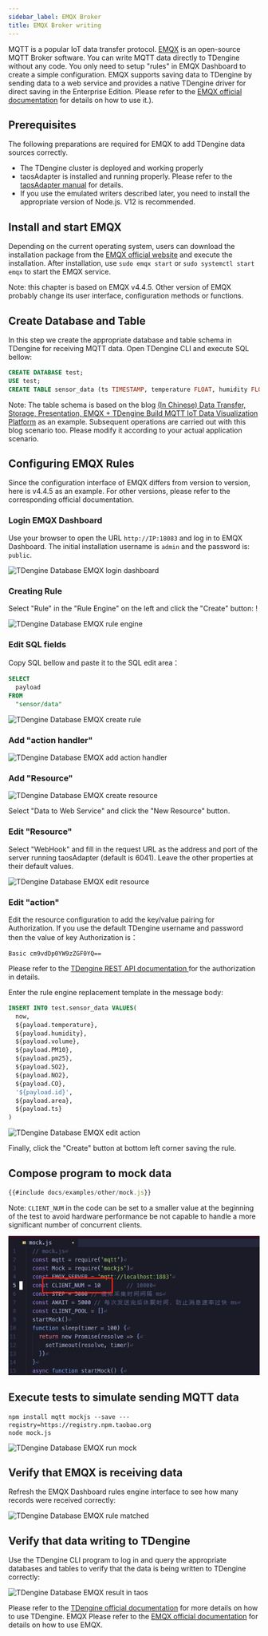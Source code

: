 ```yaml
---
sidebar_label: EMQX Broker
title: EMQX Broker writing
---
```


MQTT is a popular IoT data transfer protocol. [EMQX](https://github.com/emqx/emqx) is an open-source MQTT Broker software. You can write MQTT data directly to TDengine without any code. You only need to setup "rules" in EMQX Dashboard to create a simple configuration. EMQX supports saving data to TDengine by sending data to a web service and provides a native TDengine driver for direct saving in the Enterprise Edition. Please refer to the [EMQX official documentation](https://www.emqx.io/docs/en/v4.4/rule/rule-engine.html) for details on how to use it.).

## Prerequisites

The following preparations are required for EMQX to add TDengine data sources correctly.
- The TDengine cluster is deployed and working properly
- taosAdapter is installed and running properly. Please refer to the [taosAdapter manual](../../reference/taosadapter) for details.
- If you use the emulated writers described later, you need to install the appropriate version of Node.js. V12 is recommended.

## Install and start EMQX

Depending on the current operating system, users can download the installation package from the [EMQX official website](https://www.emqx.io/downloads) and execute the installation. After installation, use `sudo emqx start` or `sudo systemctl start emqx` to start the EMQX service.

Note: this chapter is based on EMQX v4.4.5. Other version of EMQX probably change its user interface, configuration methods or functions.

## Create Database and Table

In this step we create the appropriate database and table schema in TDengine for receiving MQTT data. Open TDengine CLI and execute SQL bellow: 

```sql
CREATE DATABASE test;
USE test;
CREATE TABLE sensor_data (ts TIMESTAMP, temperature FLOAT, humidity FLOAT, volume FLOAT, pm10 FLOAT, pm25 FLOAT, so2 FLOAT, no2 FLOAT, co FLOAT, sensor_id NCHAR(255), area TINYINT, coll_time TIMESTAMP);
```

Note: The table schema is based on the blog [(In Chinese) Data Transfer, Storage, Presentation, EMQX + TDengine Build MQTT IoT Data Visualization Platform](https://www.taosdata.com/blog/2020/08/04/1722.html) as an example. Subsequent operations are carried out with this blog scenario too. Please modify it according to your actual application scenario.

## Configuring EMQX Rules

Since the configuration interface of EMQX differs from version to version, here is v4.4.5 as an example. For other versions, please refer to the corresponding official documentation.

### Login EMQX Dashboard

Use your browser to open the URL `http://IP:18083` and log in to EMQX Dashboard. The initial installation username is `admin` and the password is: `public`.

![TDengine Database EMQX login dashboard](./emqx/login-dashboard.webp)

### Creating Rule

Select "Rule" in the "Rule Engine" on the left and click the "Create" button: !

![TDengine Database EMQX rule engine](./emqx/rule-engine.webp)

### Edit SQL fields

Copy SQL bellow and paste it to the SQL edit area：

```sql
SELECT
  payload
FROM
  "sensor/data"
```

![TDengine Database EMQX create rule](./emqx/create-rule.webp)

### Add "action handler"

![TDengine Database EMQX add action handler](./emqx/add-action-handler.webp)

### Add "Resource"

![TDengine Database EMQX create resource](./emqx/create-resource.webp)

Select "Data to Web Service" and click the "New Resource" button.

### Edit "Resource"

Select "WebHook" and fill in the request URL as the address and port of the server running taosAdapter (default is 6041). Leave the other properties at their default values.

![TDengine Database EMQX edit resource](./emqx/edit-resource.webp)

### Edit "action"

Edit the resource configuration to add the key/value pairing for Authorization. If you use the default TDengine username and password then the value of key Authorization is：
```
Basic cm9vdDp0YW9zZGF0YQ==
```

Please refer to the [ TDengine REST API documentation ](../../reference/rest-api/) for the authorization in details. 
 
Enter the rule engine replacement template in the message body:

```sql
INSERT INTO test.sensor_data VALUES(
  now,
  ${payload.temperature},
  ${payload.humidity},
  ${payload.volume},
  ${payload.PM10},
  ${payload.pm25},
  ${payload.SO2},
  ${payload.NO2},
  ${payload.CO},
  '${payload.id}',
  ${payload.area},
  ${payload.ts}
)
```

![TDengine Database EMQX edit action](./emqx/edit-action.webp)

Finally, click the "Create" button at bottom left corner saving the rule.
## Compose program to mock data

```javascript
{{#include docs/examples/other/mock.js}}
```

Note: `CLIENT_NUM` in the code can be set to a smaller value at the beginning of the test to avoid hardware performance be not capable to handle a more significant number of concurrent clients.

![TDengine Database EMQX client num](./emqx/client-num.webp)

## Execute tests to simulate sending MQTT data

```
npm install mqtt mockjs --save ---registry=https://registry.npm.taobao.org
node mock.js
```

![TDengine Database EMQX run mock](./emqx/run-mock.webp)

## Verify that EMQX is receiving data

Refresh the EMQX Dashboard rules engine interface to see how many records were received correctly:

![TDengine Database EMQX rule matched](./emqx/check-rule-matched.webp)

## Verify that data writing to TDengine

Use the TDengine CLI program to log in and query the appropriate databases and tables to verify that the data is being written to TDengine correctly:

![TDengine Database EMQX result in taos](./emqx/check-result-in-taos.webp)

Please refer to the [TDengine official documentation](https://docs.taosdata.com/) for more details on how to use TDengine.
EMQX Please refer to the [EMQX official documentation](https://www.emqx.io/docs/en/v4.4/rule/rule-engine.html) for details on how to use EMQX.
